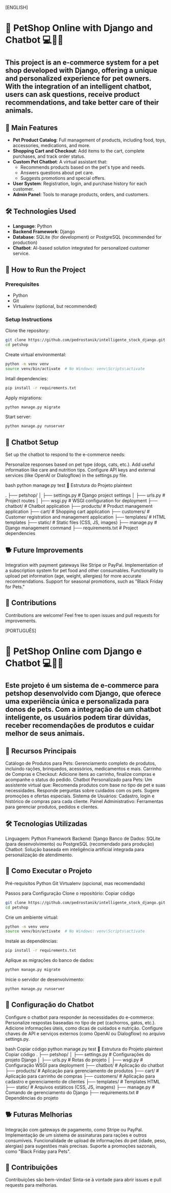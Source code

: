 [ENGLISH]
# 🐾 PetShop Online with Django and Chatbot 💻🛒🤖

## This project is an e-commerce system for a pet shop developed with Django, offering a unique and personalized experience for pet owners. With the integration of an intelligent chatbot, users can ask questions, receive product recommendations, and take better care of their animals.

## 🎯 Main Features
- **Pet Product Catalog**: Full management of products, including food, toys, accessories, medications, and more.
- **Shopping Cart and Checkout**: Add items to the cart, complete purchases, and track order status.
- **Custom Pet Chatbot**: A virtual assistant that:
  - Recommends products based on the pet's type and needs.
  - Answers questions about pet care.
  - Suggests promotions and special offers.
- **User System**: Registration, login, and purchase history for each customer.
- **Admin Panel**: Tools to manage products, orders, and customers.

## 🛠️ Technologies Used
- **Language**: Python
- **Backend Framework**: Django
- **Database**: SQLite (for development) or PostgreSQL (recommended for production)
- **Chatbot**: AI-based solution integrated for personalized customer service.

## 🚀 How to Run the Project
### Prerequisites
- Python
- Git
- Virtualenv (optional, but recommended)

### Setup Instructions
Clone the repository:
```bash
git clone https://github.com/pedrostanik/intelligente_stock_django.git
cd petshop
```

Create virtual environmental:
```bash
python -m venv venv
source venv/bin/activate  # No Windows: venv\Scripts\activate
```

Intall dependencies:
```bash
pip install -r requirements.txt
```

Apply migrations:
```bash
python manage.py migrate
```

Start server:
```bash
python manage.py runserver
```


## 🤖 Chatbot Setup
Set up the chatbot to respond to the e-commerce needs:

Personalize responses based on pet type (dogs, cats, etc.).
Add useful information like care and nutrition tips.
Configure API keys and external services (like OpenAI or Dialogflow) in the settings.py file.

bash
python manage.py test
📂 Estrutura do Projeto
plaintext

.
├── petshop/
│   ├── settings.py      # Django project settings
│   ├── urls.py          # Project routes
│   ├── wsgi.py          # WSGI configuration for deployment
├── chatbot/             # Chatbot application
├── products/            # Product management application
├── cart/                # Shopping cart application
├── customers/           # Customer registration and management application
├── templates/           # HTML templates
├── static/              # Static files (CSS, JS, images)
├── manage.py            # Django management command
├── requirements.txt     # Project dependencies

## 🐕 Future Improvements
Integration with payment gateways like Stripe or PayPal.
Implementation of a subscription system for pet food and other consumables.
Functionality to upload pet information (age, weight, allergies) for more accurate recommendations.
Support for seasonal promotions, such as "Black Friday for Pets."

## 🙌 Contributions
Contributions are welcome! Feel free to open issues and pull requests for improvements.



[PORTUGUÊS]
# 🐾 PetShop Online com Django e Chatbot 💻🛒🤖

## Este projeto é um sistema de e-commerce para petshop desenvolvido com Django, que oferece uma experiência única e personalizada para donos de pets. Com a integração de um chatbot inteligente, os usuários podem tirar dúvidas, receber recomendações de produtos e cuidar melhor de seus animais.

## 🎯 Recursos Principais
Catálogo de Produtos para Pets: Gerenciamento completo de produtos, incluindo rações, brinquedos, acessórios, medicamentos e mais.
Carrinho de Compras e Checkout: Adicione itens ao carrinho, finalize compras e acompanhe o status do pedido.
Chatbot Personalizado para Pets: Um assistente virtual que:
Recomenda produtos com base no tipo de pet e suas necessidades.
Responde perguntas sobre cuidados com os pets.
Sugere promoções e ofertas especiais.
Sistema de Usuários: Cadastro, login e histórico de compras para cada cliente.
Painel Administrativo: Ferramentas para gerenciar produtos, pedidos e clientes.

## 🛠️ Tecnologias Utilizadas
Linguagem: Python
Framework Backend: Django
Banco de Dados: SQLite (para desenvolvimento) ou PostgreSQL (recomendado para produção)
Chatbot: Solução baseada em inteligência artificial integrada para personalização de atendimento.

## 🚀 Como Executar o Projeto
Pré-requisitos
Python
Git
Virtualenv (opcional, mas recomendado)

Passos para Configuração
Clone o repositório:
Copiar código
```bash
git clone https://github.com/pedrostanik/intelligente_stock_django.git
cd petshop
```

Crie um ambiente virtual:
```bash
python -m venv venv
source venv/bin/activate  # No Windows: venv\Scripts\activate
```

Instale as dependências:
```bash
pip install -r requirements.txt
```

Aplique as migrações do banco de dados:
```bash
python manage.py migrate
```

Inicie o servidor de desenvolvimento:
```bash
python manage.py runserver
```



## 🤖 Configuração do Chatbot
Configure o chatbot para responder às necessidades do e-commerce:
Personalize respostas baseadas no tipo de pet (cachorros, gatos, etc.).
Adicione informações úteis, como dicas de cuidados e nutrição.
Configure chaves de API e serviços externos (como OpenAI ou Dialogflow) no arquivo settings.py.



bash
Copiar código
python manage.py test
📂 Estrutura do Projeto
plaintext
Copiar código
.
├── petshop/
│   ├── settings.py      # Configurações do projeto Django
│   ├── urls.py          # Rotas do projeto
│   ├── wsgi.py          # Configuração WSGI para deployment
├── chatbot/             # Aplicação do chatbot
├── products/            # Aplicação para gerenciamento de produtos
├── cart/                # Aplicação para carrinho de compras
├── customers/           # Aplicação para cadastro e gerenciamento de clientes
├── templates/           # Templates HTML
├── static/              # Arquivos estáticos (CSS, JS, imagens)
├── manage.py            # Comando de gerenciamento do Django
├── requirements.txt     # Dependências do projeto

## 🐕 Futuras Melhorias
Integração com gateways de pagamento, como Stripe ou PayPal.
Implementação de um sistema de assinaturas para rações e outros consumíveis.
Funcionalidade de upload de informações do pet (idade, peso, alergias) para sugestões mais precisas.
Suporte a promoções sazonais, como "Black Friday para Pets".

## 🙌 Contribuições
Contribuições são bem-vindas! Sinta-se à vontade para abrir issues e pull requests para melhorias.
